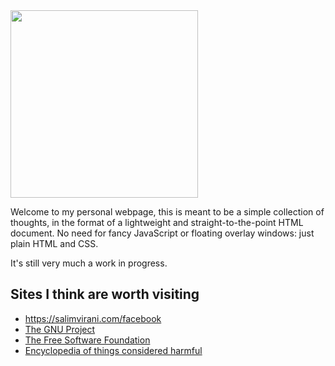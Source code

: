 <img src="/pub/pics/profile.jpg" width=300>

Welcome to my personal webpage, this is meant to be a simple
collection of thoughts, in the format of a lightweight and
straight-to-the-point HTML document. No need for fancy JavaScript or
floating overlay windows: just plain HTML and CSS.


It's still very much a work in progress.

## Sites I think are worth visiting

* <https://salimvirani.com/facebook>
* [The GNU Project](https://gnu.org)
* [The Free Software Foundation](https://fsf.org)
* [Encyclopedia of things considered harmful](http://harmful.cat-v.org)
